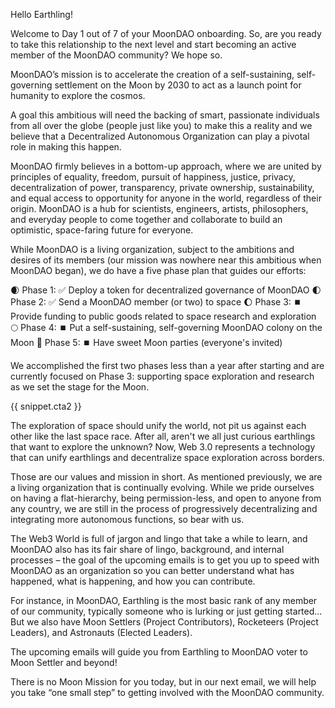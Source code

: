 Hello Earthling!

Welcome to Day 1 out of 7 of your MoonDAO onboarding. So, are you ready to take this relationship to the next level and start becoming an active member of the MoonDAO community? We hope so.

MoonDAO’s mission is to accelerate the creation of a self-sustaining, self-governing settlement on the Moon by 2030 to act as a launch point for humanity to explore the cosmos.

A goal this ambitious will need the backing of smart, passionate individuals from all over the globe (people just like you) to make this a reality and we believe that a Decentralized Autonomous Organization can play a pivotal role in making this happen.

MoonDAO firmly believes in a bottom-up approach, where we are united by principles of equality, freedom, pursuit of happiness, justice, privacy, decentralization of power, transparency, private ownership, sustainability, and equal access to opportunity for anyone in the world, regardless of their origin. MoonDAO is a hub for scientists, engineers, artists, philosophers, and everyday people to come together and collaborate to build an optimistic, space-faring future for everyone.

While MoonDAO is a living organization, subject to the ambitions and desires of its members (our mission was nowhere near this ambitious when MoonDAO began), we do have a five phase plan that guides our efforts:

🌒 Phase 1: ✅ Deploy a token for decentralized governance of MoonDAO
🌓 Phase 2: ✅ Send a MoonDAO member (or two) to space
🌔 Phase 3: ⏹️ Provide funding to public goods related to space research and exploration
🌕 Phase 4: ⏹️ Put a self-sustaining, self-governing MoonDAO colony on the Moon
🌝 Phase 5: ⏹️ Have sweet Moon parties (everyone's invited)

We accomplished the first two phases less than a year after starting and are currently focused on Phase 3: supporting space exploration and research as we set the stage for the Moon.

{{ snippet.cta2 }}

The exploration of space should unify the world, not pit us against each other like the last space race. After all, aren't we all just curious earthlings that want to explore the unknown? Now, Web 3.0 represents a technology that can unify earthlings and decentralize space exploration across borders.

Those are our values and mission in short. As mentioned previously, we are a living organization that is continually evolving. While we pride ourselves on having a flat-hierarchy, being permission-less, and open to anyone from any country, we are still in the process of progressively decentralizing and integrating more autonomous functions, so bear with us.

The Web3 World is full of jargon and lingo that take a while to learn, and MoonDAO also has its fair share of lingo, background, and internal processes – the goal of the upcoming emails is to get you up to speed with MoonDAO as an organization so you can better understand what has happened, what is happening, and how you can contribute.

For instance, in MoonDAO, Earthling is the most basic rank of any member of our community, typically someone who is lurking or just getting started... But we also have Moon Settlers (Project Contributors), Rocketeers (Project Leaders), and Astronauts (Elected Leaders).

The upcoming emails will guide you from Earthling to MoonDAO voter to Moon Settler and beyond!

There is no Moon Mission for you today, but in our next email, we will help you take “one small step” to getting involved with the MoonDAO community.